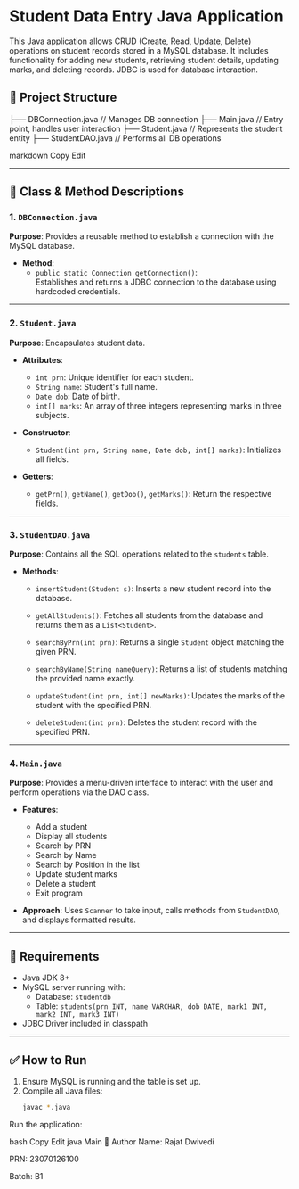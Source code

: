 # Student Data Entry Java Application

This Java application allows CRUD (Create, Read, Update, Delete) operations on student records stored in a MySQL database. It includes functionality for adding new students, retrieving student details, updating marks, and deleting records. JDBC is used for database interaction.

## 📂 Project Structure

├── DBConnection.java // Manages DB connection ├── Main.java // Entry point, handles user interaction ├── Student.java // Represents the student entity ├── StudentDAO.java // Performs all DB operations

markdown
Copy
Edit

---

## 📄 Class & Method Descriptions

### 1. `DBConnection.java`

**Purpose**: Provides a reusable method to establish a connection with the MySQL database.

- **Method**:
  - `public static Connection getConnection()`:  
    Establishes and returns a JDBC connection to the database using hardcoded credentials.

---

### 2. `Student.java`

**Purpose**: Encapsulates student data.

- **Attributes**:
  - `int prn`: Unique identifier for each student.
  - `String name`: Student's full name.
  - `Date dob`: Date of birth.
  - `int[] marks`: An array of three integers representing marks in three subjects.

- **Constructor**:
  - `Student(int prn, String name, Date dob, int[] marks)`: Initializes all fields.

- **Getters**:
  - `getPrn()`, `getName()`, `getDob()`, `getMarks()`: Return the respective fields.

---

### 3. `StudentDAO.java`

**Purpose**: Contains all the SQL operations related to the `students` table.

- **Methods**:

  - `insertStudent(Student s)`:
    Inserts a new student record into the database.

  - `getAllStudents()`:
    Fetches all students from the database and returns them as a `List<Student>`.

  - `searchByPrn(int prn)`:
    Returns a single `Student` object matching the given PRN.

  - `searchByName(String nameQuery)`:
    Returns a list of students matching the provided name exactly.

  - `updateStudent(int prn, int[] newMarks)`:
    Updates the marks of the student with the specified PRN.

  - `deleteStudent(int prn)`:
    Deletes the student record with the specified PRN.

---

### 4. `Main.java`

**Purpose**: Provides a menu-driven interface to interact with the user and perform operations via the DAO class.

- **Features**:
  - Add a student
  - Display all students
  - Search by PRN
  - Search by Name
  - Search by Position in the list
  - Update student marks
  - Delete a student
  - Exit program

- **Approach**:
  Uses `Scanner` to take input, calls methods from `StudentDAO`, and displays formatted results.

---

## 🧰 Requirements

- Java JDK 8+
- MySQL server running with:
  - Database: `studentdb`
  - Table: `students(prn INT, name VARCHAR, dob DATE, mark1 INT, mark2 INT, mark3 INT)`
- JDBC Driver included in classpath

---

## ✅ How to Run

1. Ensure MySQL is running and the table is set up.
2. Compile all Java files:
   ```bash
   javac *.java
Run the application:

bash
Copy
Edit
java Main
📌 Author
Name: Rajat Dwivedi

PRN: 23070126100

Batch: B1

